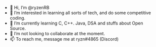 - 👋 Hi, I’m @ryzenRB
- 👀 I’m interested in learning all sorts of tech, and do some competitive coding.
- 🌱 I’m currently learning C, C++. Java, DSA and stuffs about Open Source.
- 💞️ I’m not looking to collaborate at the moment.
- 📫 To reach me, message me at ryzn#4865 (Discord)

